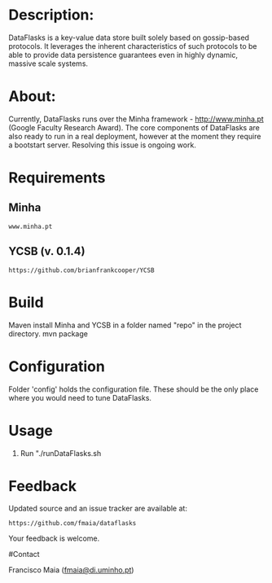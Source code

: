 # Description:

DataFlasks is a key-value data store built solely based on gossip-based protocols.
It leverages the inherent characteristics of such protocols to be able to provide data persistence guarantees even in highly dynamic, massive scale systems.

# About: 

Currently, DataFlasks runs over the Minha framework - http://www.minha.pt (Google Faculty Research Award).
The core components of DataFlasks are also ready to run in a real deployment, however at the moment they require a bootstart server. 
Resolving this issue is ongoing work.

# Requirements

## Minha
    www.minha.pt 
## YCSB (v. 0.1.4)
	https://github.com/brianfrankcooper/YCSB

# Build

Maven install Minha and YCSB in a folder named "repo" in the project directory.
mvn package

# Configuration 

Folder 'config' holds the configuration file.
These should be the only place where you would need to tune DataFlasks.

# Usage

1. Run "./runDataFlasks.sh


# Feedback

Updated source and an issue tracker are available at:
	
	https://github.com/fmaia/dataflasks

Your feedback is welcome.

#Contact

Francisco Maia (<fmaia@di.uminho.pt>)

